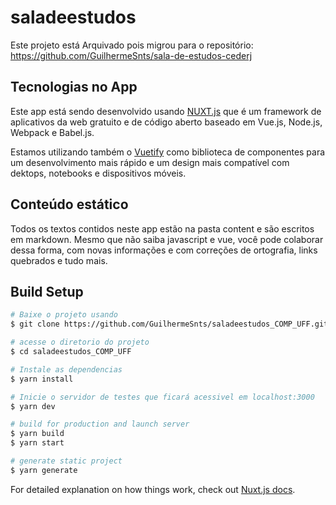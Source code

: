 # saladeestudos

Este projeto está Arquivado pois migrou para o repositório:
https://github.com/GuilhermeSnts/sala-de-estudos-cederj


## Tecnologias no App

Este app está sendo desenvolvido usando [NUXT.js](https://nuxtjs.org/) que é um framework de aplicativos da web gratuito e de código aberto baseado em Vue.js, Node.js, Webpack e Babel.js.

Estamos utilizando também o [Vuetify](https://vuetifyjs.com/) como biblioteca de componentes para um desenvolvimento mais rápido e um design mais compatível com dektops, notebooks e dispositivos móveis.

## Conteúdo estático

Todos os textos contidos neste app estão na pasta content e são escritos em markdown. Mesmo que não saiba javascript e vue, você pode colaborar dessa forma, com novas informações e com correções de ortografia, links quebrados e tudo mais.

## Build Setup

```bash
# Baixe o projeto usando
$ git clone https://github.com/GuilhermeSnts/saladeestudos_COMP_UFF.git

# acesse o diretorio do projeto
$ cd saladeestudos_COMP_UFF

# Instale as dependencias
$ yarn install

# Inicie o servidor de testes que ficará acessivel em localhost:3000
$ yarn dev

# build for production and launch server
$ yarn build
$ yarn start

# generate static project
$ yarn generate
```

For detailed explanation on how things work, check out [Nuxt.js docs](https://nuxtjs.org).
